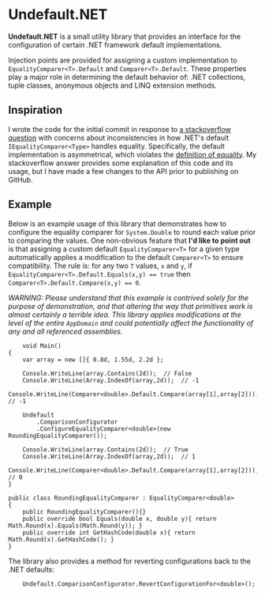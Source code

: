 Undefault.NET
============

**Undefault.NET** is a small utility library that provides an interface for the configuration of certain .NET framework default implementations.  

Injection points are provided for assigning a custom implementation to `EqualityComparer<T>.Default` and `Comparer<T>.Default`.  These properties play a major role in determining the default behavior of: .NET collections, tuple classes, anonymous objects and LINQ extension methods.  


Inspiration
-----------
I wrote the code for the initial commit in response to [a stackoverflow question](http://stackoverflow.com/questions/7633260/typedelegator-equality-inconsistency/13559804#13559804) with concerns about inconsistencies in how .NET's default `IEqualityComparer<Type>` handles equality.  Specifically, the default implementation is asymmetrical, which violates the [definition of equality](http://en.wikipedia.org/wiki/Equality_(mathematics)).  My stackoverflow answer provides some explanation of this code and its usage, but I have made a few changes to the API prior to publishing on GitHub.   

Example
-------
Below is an example usage of this library that demonstrates how to configure the equality comparer for `System.Double` to round each value prior to comparing the values.  One non-obvious feature that **I'd like to point out** is that assigning a custom default `EqualityComparer<T>` for a given type automatically applies a modification to the default `Comparer<T>` to ensure compatibility.  The rule is: for any two `T` values, `x` and `y`, if `EqualityComparer<T>.Default.Equals(x,y) == true` then `Comparer<T>.Default.Compare(x,y) == 0`.

*WARNING: Please understand that this example is contrived solely for the purpose of demonstration, and that altering the way that primitives work is almost certainly a terrible idea.  This library applies modifications at the level of the entire `AppDomain` and could potentially affect the functionality of any and all referenced assemblies.*
  
        void Main()
	{	
		var array = new []{ 0.8d, 1.55d, 2.2d };
		
		Console.WriteLine(array.Contains(2d));  // False
		Console.WriteLine(Array.IndexOf(array,2d));  // -1 
		Console.WriteLine(Comparer<double>.Default.Compare(array[1],array[2]));  // -1
		
		Undefault
			.ComparisonConfigurator
			.ConfigureEqualityComparer<double>(new RoundingEqualityComparer());
		
		Console.WriteLine(array.Contains(2d));  // True
		Console.WriteLine(Array.IndexOf(array,2d));  // 1 
		Console.WriteLine(Comparer<double>.Default.Compare(array[1],array[2]));  // 0
	}
	
	public class RoundingEqualityComparer : EqualityComparer<double>
	{
		public RoundingEqualityComparer(){} 
		public override bool Equals(double x, double y){ return Math.Round(x).Equals(Math.Round(y)); }
		public override int GetHashCode(double x){ return Math.Round(x).GetHashCode(); }
	}

The library also provides a method for reverting configurations back to the .NET defaults:

		Undefault.ComparisonConfigurator.RevertConfigurationFor<double>();
